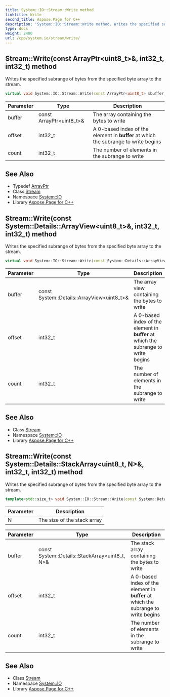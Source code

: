 ```yaml
---
title: System::IO::Stream::Write method
linktitle: Write
second_title: Aspose.Page for C++
description: 'System::IO::Stream::Write method. Writes the specified subrange of bytes from the specified byte array to the stream in C++.'
type: docs
weight: 2400
url: /cpp/system.io/stream/write/
---
```

## Stream::Write(const ArrayPtr\<uint8_t\>\&, int32_t, int32_t) method


Writes the specified subrange of bytes from the specified byte array to the stream.

```cpp
virtual void System::IO::Stream::Write(const ArrayPtr<uint8_t> &buffer, int32_t offset, int32_t count)=0
```


| Parameter | Type | Description |
| --- | --- | --- |
| buffer | const ArrayPtr\<uint8_t\>\& | The array containing the bytes to write |
| offset | int32_t | A 0-based index of the element in **buffer** at which the subrange to write begins |
| count | int32_t | The number of elements in the subrange to write |

## See Also

* Typedef [ArrayPtr](../../../system/arrayptr/)
* Class [Stream](../)
* Namespace [System::IO](../../)
* Library [Aspose.Page for C++](../../../)
## Stream::Write(const System::Details::ArrayView\<uint8_t\>\&, int32_t, int32_t) method


Writes the specified subrange of bytes from the specified byte array to the stream.

```cpp
virtual void System::IO::Stream::Write(const System::Details::ArrayView<uint8_t> &buffer, int32_t offset, int32_t count)
```


| Parameter | Type | Description |
| --- | --- | --- |
| buffer | const System::Details::ArrayView\<uint8_t\>\& | The array view containing the bytes to write |
| offset | int32_t | A 0-based index of the element in **buffer** at which the subrange to write begins |
| count | int32_t | The number of elements in the subrange to write |

## See Also

* Class [Stream](../)
* Namespace [System::IO](../../)
* Library [Aspose.Page for C++](../../../)
## Stream::Write(const System::Details::StackArray\<uint8_t, N\>\&, int32_t, int32_t) method


Writes the specified subrange of bytes from the specified byte array to the stream.

```cpp
template<std::size_t> void System::IO::Stream::Write(const System::Details::StackArray<uint8_t, N> &buffer, int32_t offset, int32_t count)
```


| Parameter | Description |
| --- | --- |
| N | The size of the stack array |

| Parameter | Type | Description |
| --- | --- | --- |
| buffer | const System::Details::StackArray\<uint8_t, N\>\& | The stack array containing the bytes to write |
| offset | int32_t | A 0-based index of the element in **buffer** at which the subrange to write begins |
| count | int32_t | The number of elements in the subrange to write |

## See Also

* Class [Stream](../)
* Namespace [System::IO](../../)
* Library [Aspose.Page for C++](../../../)
